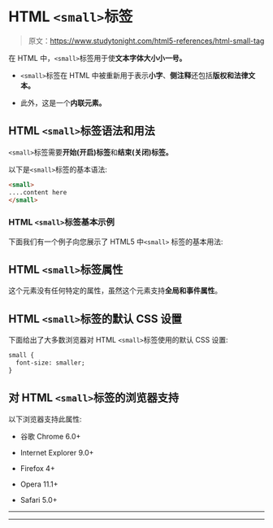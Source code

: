 # HTML `<small>`标签

> 原文：<https://www.studytonight.com/html5-references/html-small-tag>

在 HTML 中，`<small>`标签用于使**文本字体大小小一号。**

*   `<small>`标签在 HTML 中被重新用于表示**小字**、**侧注释**还包括**版权和法律文本。**

*   此外，这是一个**内联元素。**

## HTML `<small>`标签语法和用法

`<small>`标签需要**开始(开启)标签**和**结束(关闭)标签。**

以下是`<small>`标签的基本语法:

```html
<small>
....content here
</small> 
```

### HTML `<small>`标签基本示例

下面我们有一个例子向您展示了 HTML5 中`<small>` 标签的基本用法:

## HTML `<small>`标签属性

这个元素没有任何特定的属性，虽然这个元素支持**全局和事件属性**。

## HTML `<small>`标签的默认 CSS 设置

下面给出了大多数浏览器对 HTML `<small>`标签使用的默认 CSS 设置:

```html
small {
  font-size: smaller;
}
```

## 对 HTML `<small>`标签的浏览器支持

以下浏览器支持此属性:

*   谷歌 Chrome 6.0+

*   Internet Explorer 9.0+

*   Firefox 4+

*   Opera 11.1+

*   Safari 5.0+

* * *

* * *